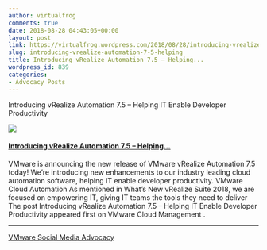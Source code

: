 ```yaml
---
author: virtualfrog
comments: true
date: 2018-08-28 04:43:05+00:00
layout: post
link: https://virtualfrog.wordpress.com/2018/08/28/introducing-vrealize-automation-7-5-helping/
slug: introducing-vrealize-automation-7-5-helping
title: Introducing vRealize Automation 7.5 – Helping...
wordpress_id: 839
categories:
- Advocacy Posts
---
```


Introducing vRealize Automation 7.5 – Helping IT Enable Developer Productivity

[![](https://d3utlhu53nfcwz.cloudfront.net/171901/cdnImage/article/1a3fead6-01a9-4b17-8ee5-fdef8ab8bdf8/?size=Box320)](http://bit.ly/2wmlxKa)


#### [Introducing vRealize Automation 7.5 – Helping...](http://bit.ly/2wmlxKa)


VMware is announcing the new release of VMware vRealize Automation 7.5 today! We’re introducing new enhancements to our industry leading cloud automation software, helping IT enable developer productivity. VMware Cloud Automation As mentioned in What’s New vRealize Suite 2018, we are focused on empowering IT, giving IT teams the tools they need to deliver The post Introducing vRealize Automation 7.5 – Helping IT Enable Developer Productivity appeared first on VMware Cloud Management .



* * *



[VMware Social Media Advocacy](http://advocacy.vmware.com)
